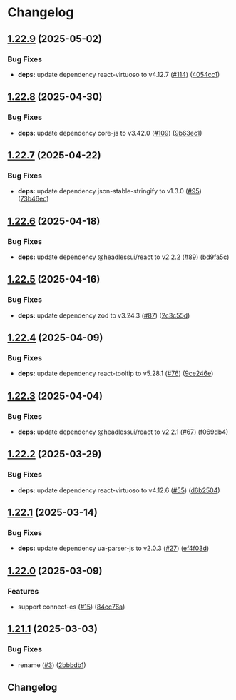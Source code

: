 # Changelog

## [1.22.9](https://github.com/soc221b/grpc-devtools/compare/v1.22.8...v1.22.9) (2025-05-02)


### Bug Fixes

* **deps:** update dependency react-virtuoso to v4.12.7 ([#114](https://github.com/soc221b/grpc-devtools/issues/114)) ([4054cc1](https://github.com/soc221b/grpc-devtools/commit/4054cc1dc58acfb93cf9ae5bb19a93fb43b346a0))

## [1.22.8](https://github.com/soc221b/grpc-devtools/compare/v1.22.7...v1.22.8) (2025-04-30)


### Bug Fixes

* **deps:** update dependency core-js to v3.42.0 ([#109](https://github.com/soc221b/grpc-devtools/issues/109)) ([9b63ec1](https://github.com/soc221b/grpc-devtools/commit/9b63ec1581a94d277b3ac57887a2c1403d4bdb57))

## [1.22.7](https://github.com/soc221b/grpc-devtools/compare/v1.22.6...v1.22.7) (2025-04-22)


### Bug Fixes

* **deps:** update dependency json-stable-stringify to v1.3.0 ([#95](https://github.com/soc221b/grpc-devtools/issues/95)) ([73b46ec](https://github.com/soc221b/grpc-devtools/commit/73b46ec89e65e820b1e544697115b9c9d738ef39))

## [1.22.6](https://github.com/soc221b/grpc-devtools/compare/v1.22.5...v1.22.6) (2025-04-18)


### Bug Fixes

* **deps:** update dependency @headlessui/react to v2.2.2 ([#89](https://github.com/soc221b/grpc-devtools/issues/89)) ([bd9fa5c](https://github.com/soc221b/grpc-devtools/commit/bd9fa5cc949bbfa29c29fe9cfb91c870f97f7d93))

## [1.22.5](https://github.com/soc221b/grpc-devtools/compare/v1.22.4...v1.22.5) (2025-04-16)


### Bug Fixes

* **deps:** update dependency zod to v3.24.3 ([#87](https://github.com/soc221b/grpc-devtools/issues/87)) ([2c3c55d](https://github.com/soc221b/grpc-devtools/commit/2c3c55d80838df6fe90cdad20773bca33714f1f9))

## [1.22.4](https://github.com/soc221b/grpc-devtools/compare/v1.22.3...v1.22.4) (2025-04-09)


### Bug Fixes

* **deps:** update dependency react-tooltip to v5.28.1 ([#76](https://github.com/soc221b/grpc-devtools/issues/76)) ([9ce246e](https://github.com/soc221b/grpc-devtools/commit/9ce246e2454e287d07ea5cb6f393f7d9132110d0))

## [1.22.3](https://github.com/soc221b/grpc-devtools/compare/v1.22.2...v1.22.3) (2025-04-04)


### Bug Fixes

* **deps:** update dependency @headlessui/react to v2.2.1 ([#67](https://github.com/soc221b/grpc-devtools/issues/67)) ([f069db4](https://github.com/soc221b/grpc-devtools/commit/f069db451a52900887411e8c2be69113a7138b99))

## [1.22.2](https://github.com/soc221b/grpc-devtools/compare/v1.22.1...v1.22.2) (2025-03-29)


### Bug Fixes

* **deps:** update dependency react-virtuoso to v4.12.6 ([#55](https://github.com/soc221b/grpc-devtools/issues/55)) ([d6b2504](https://github.com/soc221b/grpc-devtools/commit/d6b2504d08e420b51124b2ad5c47efccb580f227))

## [1.22.1](https://github.com/soc221b/grpc-devtools/compare/v1.22.0...v1.22.1) (2025-03-14)


### Bug Fixes

* **deps:** update dependency ua-parser-js to v2.0.3 ([#27](https://github.com/soc221b/grpc-devtools/issues/27)) ([ef4f03d](https://github.com/soc221b/grpc-devtools/commit/ef4f03d8ebd005f7ff7e17a2e73ed13c1f7a999d))

## [1.22.0](https://github.com/soc221b/grpc-devtools/compare/v1.21.1...v1.22.0) (2025-03-09)


### Features

* support connect-es ([#15](https://github.com/soc221b/grpc-devtools/issues/15)) ([84cc76a](https://github.com/soc221b/grpc-devtools/commit/84cc76a018d597634975c1befb73deac82eaecaf))

## [1.21.1](https://github.com/soc221b/grpc-devtools/compare/v1.21.0...v1.21.1) (2025-03-03)


### Bug Fixes

* rename ([#3](https://github.com/soc221b/grpc-devtools/issues/3)) ([2bbbdb1](https://github.com/soc221b/grpc-devtools/commit/2bbbdb191f6165d61754f75267af762c05180621))

## Changelog
